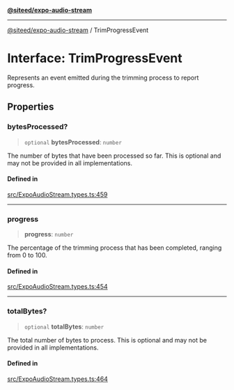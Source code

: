 [**@siteed/expo-audio-stream**](../README.md)

***

[@siteed/expo-audio-stream](../README.md) / TrimProgressEvent

# Interface: TrimProgressEvent

Represents an event emitted during the trimming process to report progress.

## Properties

### bytesProcessed?

> `optional` **bytesProcessed**: `number`

The number of bytes that have been processed so far. This is optional and may not be provided in all implementations.

#### Defined in

[src/ExpoAudioStream.types.ts:459](https://github.com/deeeed/expo-audio-stream/blob/01587473d138d2044082592da4994edb9b0d9107/packages/expo-audio-stream/src/ExpoAudioStream.types.ts#L459)

***

### progress

> **progress**: `number`

The percentage of the trimming process that has been completed, ranging from 0 to 100.

#### Defined in

[src/ExpoAudioStream.types.ts:454](https://github.com/deeeed/expo-audio-stream/blob/01587473d138d2044082592da4994edb9b0d9107/packages/expo-audio-stream/src/ExpoAudioStream.types.ts#L454)

***

### totalBytes?

> `optional` **totalBytes**: `number`

The total number of bytes to process. This is optional and may not be provided in all implementations.

#### Defined in

[src/ExpoAudioStream.types.ts:464](https://github.com/deeeed/expo-audio-stream/blob/01587473d138d2044082592da4994edb9b0d9107/packages/expo-audio-stream/src/ExpoAudioStream.types.ts#L464)
